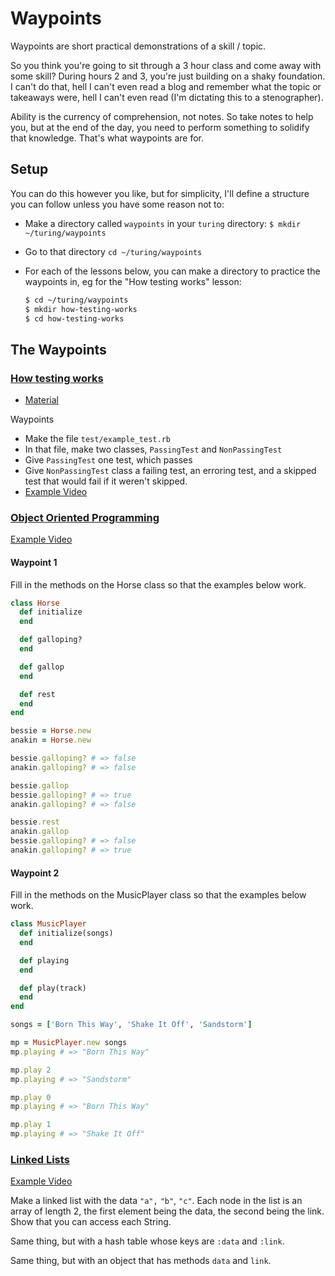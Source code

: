 Waypoints
=========

Waypoints are short practical demonstrations of a skill / topic.

So you think you're going to sit through a 3 hour class and come away with some skill?
During hours 2 and 3, you're just building on a shaky foundation.
I can't do that, hell I can't even read a blog and remember what the topic or takeaways were,
hell I can't even read (I'm dictating this to a stenographer).

Ability is the currency of comprehension, not notes.
So take notes to help you, but at the end of the day,
you need to perform something to solidify that knowledge.
That's what waypoints are for.

Setup
-----

You can do this however you like, but for simplicity, I'll define a structure you can follow unless you have some reason not to:

* Make a directory called `waypoints` in your `turing` directory: `$ mkdir ~/turing/waypoints`
* Go to that directory `cd ~/turing/waypoints`
* For each of the lessons below, you can make a directory to practice the waypoints in, eg for the "How testing works" lesson:

  ```sh
  $ cd ~/turing/waypoints
  $ mkdir how-testing-works
  $ cd how-testing-works
  ```

The Waypoints
-------------

### [How testing works](https://github.com/turingschool/lesson_plans/blob/master/ruby_01-object_oriented_programming_with_ruby/how_testing_works.markdown)

* [Material](https://github.com/JoshCheek/how-to-test)

Waypoints

* Make the file `test/example_test.rb`
* In that file, make two classes, `PassingTest` and `NonPassingTest`
* Give `PassingTest` one test, which passes
* Give `NonPassingTest` class a failing test, an erroring test, and a skipped test that would fail if it weren't skipped.
* [Example Video](https://vimeo.com/147628364)


### [Object Oriented Programming](https://github.com/turingschool/lesson_plans/blob/master/ruby_01-object_oriented_programming_with_ruby/object_oriented_programming.markdown)

[Example Video](https://vimeo.com/147760405)

#### Waypoint 1

Fill in the methods on the Horse class so that the examples below work.

```ruby
class Horse
  def initialize
  end

  def galloping?
  end

  def gallop
  end

  def rest
  end
end

bessie = Horse.new
anakin = Horse.new

bessie.galloping? # => false
anakin.galloping? # => false

bessie.gallop
bessie.galloping? # => true
anakin.galloping? # => false

bessie.rest
anakin.gallop
bessie.galloping? # => false
anakin.galloping? # => true
```

#### Waypoint 2

Fill in the methods on the MusicPlayer class so that the examples below work.

```ruby
class MusicPlayer
  def initialize(songs)
  end

  def playing
  end

  def play(track)
  end
end

songs = ['Born This Way', 'Shake It Off', 'Sandstorm']

mp = MusicPlayer.new songs
mp.playing # => "Born This Way"

mp.play 2
mp.playing # => "Sandstorm"

mp.play 0
mp.playing # => "Born This Way"

mp.play 1
mp.playing # => "Shake It Off"
```


### [Linked Lists](https://github.com/turingschool/curriculum/blob/master/source/projects/linked_lists.markdown)

[Example Video](https://vimeo.com/148098899)

Make a linked list with the data `"a",` `"b"`, `"c"`. Each node in the list is an array of length 2,
the first element being the data, the second being the link. Show that you can access each String.

Same thing, but with a hash table whose keys are `:data` and `:link`.

Same thing, but with an object that has methods `data` and `link`.
